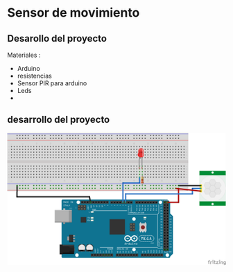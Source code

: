 # Sensor de movimiento

## Desarollo del proyecto
Materiales :
+ Arduino
+ resistencias
+ Sensor PIR para arduino
+ Leds
+ 
## desarrollo del proyecto 

![1](https://github.com/alisonsandoval/PROYECTO-G1/blob/master/protoboard%202.png)
